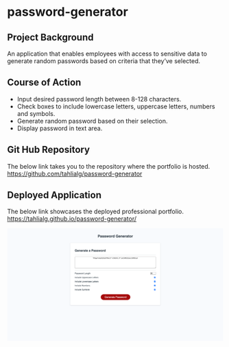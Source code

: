 # password-generator

## Project Background
An application that enables employees with access to sensitive data to generate random passwords based on criteria that they’ve selected.

## Course of Action
- Input desired password length between 8-128 characters.
- Check boxes to include lowercase letters, uppercase letters, numbers and symbols.
- Generate random password based on their selection.
- Display password in text area.

## Git Hub Repository
The below link takes you to the repository where the portfolio is hosted.
https://github.com/tahlialg/password-generator

## Deployed Application
The below link showcases the deployed professional portfolio.
https://tahlialg.github.io/password-generator/ 

![Mockup image!](password-generator-mockup.png)
